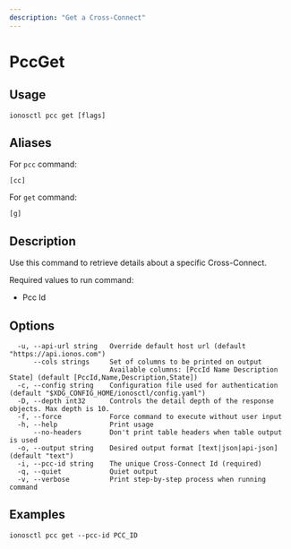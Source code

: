 ```yaml
---
description: "Get a Cross-Connect"
---
```


# PccGet

## Usage

```text
ionosctl pcc get [flags]
```

## Aliases

For `pcc` command:

```text
[cc]
```

For `get` command:

```text
[g]
```

## Description

Use this command to retrieve details about a specific Cross-Connect.

Required values to run command:

* Pcc Id

## Options

```text
  -u, --api-url string   Override default host url (default "https://api.ionos.com")
      --cols strings     Set of columns to be printed on output 
                         Available columns: [PccId Name Description State] (default [PccId,Name,Description,State])
  -c, --config string    Configuration file used for authentication (default "$XDG_CONFIG_HOME/ionosctl/config.yaml")
  -D, --depth int32      Controls the detail depth of the response objects. Max depth is 10.
  -f, --force            Force command to execute without user input
  -h, --help             Print usage
      --no-headers       Don't print table headers when table output is used
  -o, --output string    Desired output format [text|json|api-json] (default "text")
  -i, --pcc-id string    The unique Cross-Connect Id (required)
  -q, --quiet            Quiet output
  -v, --verbose          Print step-by-step process when running command
```

## Examples

```text
ionosctl pcc get --pcc-id PCC_ID
```


